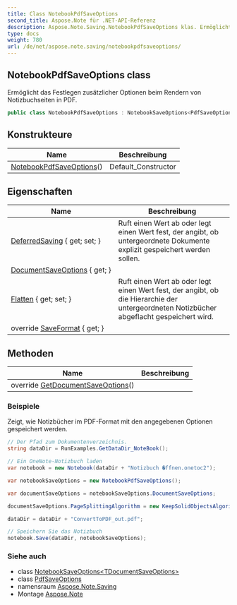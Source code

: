 ```yaml
---
title: Class NotebookPdfSaveOptions
second_title: Aspose.Note für .NET-API-Referenz
description: Aspose.Note.Saving.NotebookPdfSaveOptions klas. Ermöglicht das Festlegen zusätzlicher Optionen beim Rendern von Notizbuchseiten in PDF.
type: docs
weight: 780
url: /de/net/aspose.note.saving/notebookpdfsaveoptions/
---
```

## NotebookPdfSaveOptions class

Ermöglicht das Festlegen zusätzlicher Optionen beim Rendern von Notizbuchseiten in PDF.

```csharp
public class NotebookPdfSaveOptions : NotebookSaveOptions<PdfSaveOptions>
```

## Konstrukteure

| Name | Beschreibung |
| --- | --- |
| [NotebookPdfSaveOptions](notebookpdfsaveoptions/)() | Default_Constructor |

## Eigenschaften

| Name | Beschreibung |
| --- | --- |
| [DeferredSaving](../../aspose.note.saving/notebooksaveoptions/deferredsaving/) { get; set; } | Ruft einen Wert ab oder legt einen Wert fest, der angibt, ob untergeordnete Dokumente explizit gespeichert werden sollen. |
| [DocumentSaveOptions](../../aspose.note.saving/notebooksaveoptions-1/documentsaveoptions/) { get; } |  |
| [Flatten](../../aspose.note.saving/notebooksaveoptions/flatten/) { get; set; } | Ruft einen Wert ab oder legt einen Wert fest, der angibt, ob die Hierarchie der untergeordneten Notizbücher abgeflacht gespeichert wird. |
| override [SaveFormat](../../aspose.note.saving/notebooksaveoptions-1/saveformat/) { get; } |  |

## Methoden

| Name | Beschreibung |
| --- | --- |
| override [GetDocumentSaveOptions](../../aspose.note.saving/notebooksaveoptions-1/getdocumentsaveoptions/)() |  |

### Beispiele

Zeigt, wie Notizbücher im PDF-Format mit den angegebenen Optionen gespeichert werden.

```csharp
// Der Pfad zum Dokumentenverzeichnis.
string dataDir = RunExamples.GetDataDir_NoteBook();

// Ein OneNote-Notizbuch laden
var notebook = new Notebook(dataDir + "Notizbuch �ffnen.onetoc2");

var notebookSaveOptions = new NotebookPdfSaveOptions();

var documentSaveOptions = notebookSaveOptions.DocumentSaveOptions;

documentSaveOptions.PageSplittingAlgorithm = new KeepSolidObjectsAlgorithm();

dataDir = dataDir + "ConvertToPDF_out.pdf";

// Speichern Sie das Notizbuch
notebook.Save(dataDir, notebookSaveOptions);
```

### Siehe auch

* class [NotebookSaveOptions&lt;TDocumentSaveOptions&gt;](../notebooksaveoptions-1/)
* class [PdfSaveOptions](../pdfsaveoptions/)
* namensraum [Aspose.Note.Saving](../../aspose.note.saving/)
* Montage [Aspose.Note](../../)


